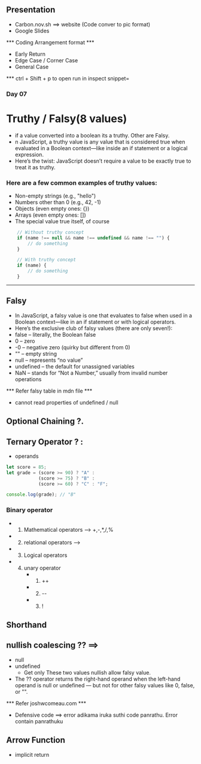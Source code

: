 ## Presentation 
- Carbon.nov.sh ==> website (Code conver to pic format)
- Google Slides

*** Coding Arrangement format ***
- Early Return 
- Edge Case / Corner Case
- General Case

 *** ctrl + Shift + p to open run in inspect snippet=
### Day 07 
# Truthy / Falsy(8 values)
- if a value converted into a boolean its a truthy.  Other are Falsy. 
- n JavaScript, a truthy value is any value that is considered true when evaluated in a Boolean context—like inside an if statement or a logical expression.
- Here’s the twist: JavaScript doesn’t require a value to be exactly true to treat it as truthy.
### Here are a few common examples of truthy values:
- Non-empty strings (e.g., "hello")
- Numbers other than 0 (e.g., 42, -1)
- Objects (even empty ones: {})
- Arrays (even empty ones: [])
- The special value true itself, of course
```js
    // Without truthy concept
    if (name !== null && name !== undefined && name !== "") {
        // do something
    }

    // With truthy concept
    if (name) {
        // do something
    }
```
---
 ## Falsy
- In JavaScript, a falsy value is one that evaluates to false when used in a Boolean context—like in an if statement or with logical operators.
- Here’s the exclusive club of falsy values (there are only seven!):
- false – literally, the Boolean false
- 0 – zero
- -0 – negative zero (quirky but different from 0)
- "" – empty string
- null – represents “no value”
- undefined – the default for unassigned variables
- NaN – stands for “Not a Number,” usually from invalid number operations


*** Refer falsy table in mdn file *** 

- cannot read properties of undefined / null

## Optional Chaining ?.

## Ternary Operator  ? :
- operands 
```js
let score = 85;
let grade = (score >= 90) ? "A" :
            (score >= 75) ? "B" :
            (score >= 60) ? "C" : "F";

console.log(grade); // "B"
```
### Binary operator 
- 1. Mathematical operators --> +,-,*,/,%
- 2. relational operators --> 
- 3. Logical operators


- 4. unary operator 
        - 1. ++
        - 2. --
        - 3. !
## Shorthand 

## nullish  coalescing  ??  ==>  
 - null 
 - undefined 
    - Get only These two values nullish allow falsy value.
- The ?? operator returns the right-hand operand when the left-hand operand is null or undefined — but not for other falsy values like 0, false, or "".



 ***  Refer joshwcomeau.com ***

- Defensive code ==> error adikama iruka suthi code panrathu. Error contain panrathuku 

## Arrow Function 
- implicit return 

